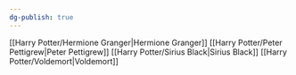 ```yaml
---
dg-publish: true
---
```

[[Harry Potter/Hermione Granger\|Hermione Granger]]
[[Harry Potter/Peter Pettigrew\|Peter Pettigrew]]
[[Harry Potter/Sirius Black\|Sirius Black]]
[[Harry Potter/Voldemort\|Voldemort]]
